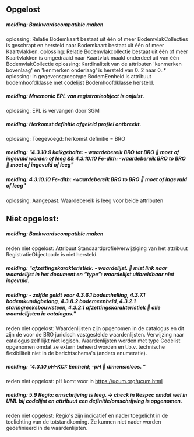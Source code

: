 ## Opgelost
##### melding: Backwardscompatible maken	
oplossing: Relatie Bodemkaart bestaat uit één of meer BodemvlakCollecties is geschrapt en hersteld naar Bodemkaart bestaat uit één of meer Kaartvlakken.
oplossing: Relatie Bodemvlakcollectie bestaat uit één of meer Kaartvlakken is omgedraaid naar Kaartvlak maakt onderdeel uit van één BodemvlakCollectie
oplossing: Kardinaliteit van de attributen 'kenmerken bovenlaag' en 'kenmerken onderlaag' is hersteld van 0..2 naar 0..*
oplossing: In gegevensgroeptype BodemEenheid is attribuut bodemhoofdklasse met codelijst Bodemhoofdklasse  hersteld.

##### melding: Mnemonic EPL van registratieobject is onjuist.	
oplossing: EPL is vervangen door SGM

##### melding: Herkomst definitie afgeleid profiel ontbreekt.	
oplossing: Toegevoegd: herkomst definitie = BRO

##### melding: "4.3.10.9 kalkgehalte: - waardebereik BRO tot BRO  moet of ingevuld worden of leeg && 4.3.10.10 Fe-dith: -waardebereik BRO to BRO  moet of ingevuld of leeg"	
##### melding: 4.3.10.10 Fe-dith: -waardebereik BRO to BRO  moet of ingevuld of leeg" 
oplossing: Aangepast. Waardebereik is leeg voor beide attributen
	
## Niet opgelost:
##### melding: Backwardscompatible maken	
reden niet opgelost: Attribuut Standaardprofielverwijziging van het attribuut RegistratieObjectcode is niet hersteld.

##### melding: "afzettingskarakteristiek: - waardelijst.  mist link naar waardelijst in het document en “type”: waardelijst uitbreidbaar niet ingevuld.
##### melding: - zelfde geldt voor 4.3.6.1 bodemhelling, 4.3.7.1 bodemkundigbelang, 4.3.8.2 bodemeenheid, 4.3.2.1 staringreeksbouwsteen, 4.3.2.1 afzettingskarakteristiek  alle waardelijsten in catalogus."	
reden niet opgelost: Waardenlijsten zijn opgenomen in de catalogus en dit zijn de voor de BRO juridisch vastgestelde waardenlijsten. Verwijzing naar catalogus zelf lijkt niet logisch. Waardenlijsten worden met type Codelist opgenomen omdat ze extern beheerd worden en t.b.v. technische flexibiliteit niet in de berichtschema's (anders enumeratie).

##### melding: "4.3.10 pH-KCI: Eenheid; -pH  dimensieloos.  "	
reden niet opgelost: pH komt voor in https://ucum.org/ucum.html

##### melding: 5.9 Regio: omschrijving is leeg.  -> check in Respec omdat wel in UML bij codelijst en attribuut een definitie/omschrijving is opgenomen. 	
reden niet opgelost: Regio's zijn indicatief en nader toegelicht in de toelichting van de totstandkoming. Ze kunnen niet nader worden gedefinieerd in de waardenlijsten.

